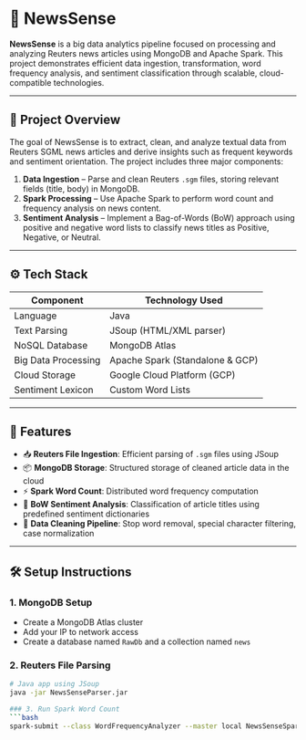 # 📰 NewsSense

**NewsSense** is a big data analytics pipeline focused on processing and analyzing Reuters news articles using MongoDB and Apache Spark. This project demonstrates efficient data ingestion, transformation, word frequency analysis, and sentiment classification through scalable, cloud-compatible technologies.

---

## 🚀 Project Overview

The goal of NewsSense is to extract, clean, and analyze textual data from Reuters SGML news articles and derive insights such as frequent keywords and sentiment orientation. The project includes three major components:

1. **Data Ingestion** – Parse and clean Reuters `.sgm` files, storing relevant fields (title, body) in MongoDB.
2. **Spark Processing** – Use Apache Spark to perform word count and frequency analysis on news content.
3. **Sentiment Analysis** – Implement a Bag-of-Words (BoW) approach using positive and negative word lists to classify news titles as Positive, Negative, or Neutral.

---

## ⚙️ Tech Stack

| Component            | Technology Used        |
|----------------------|------------------------|
| Language             | Java                   |
| Text Parsing         | JSoup (HTML/XML parser)|
| NoSQL Database       | MongoDB Atlas          |
| Big Data Processing  | Apache Spark (Standalone & GCP) |
| Cloud Storage        | Google Cloud Platform (GCP) |
| Sentiment Lexicon    | Custom Word Lists      |

---

## 🧱 Features

- 📥 **Reuters File Ingestion**: Efficient parsing of `.sgm` files using JSoup
- 📦 **MongoDB Storage**: Structured storage of cleaned article data in the cloud
- ⚡ **Spark Word Count**: Distributed word frequency computation
- 💬 **BoW Sentiment Analysis**: Classification of article titles using predefined sentiment dictionaries
- 🧹 **Data Cleaning Pipeline**: Stop word removal, special character filtering, case normalization

---
## 🛠️ Setup Instructions

### 1. MongoDB Setup
- Create a MongoDB Atlas cluster
- Add your IP to network access
- Create a database named `RawDb` and a collection named `news`

### 2. Reuters File Parsing
```bash
# Java app using JSoup
java -jar NewsSenseParser.jar

### 3. Run Spark Word Count
```bash
spark-submit --class WordFrequencyAnalyzer --master local NewsSenseSpark.jar
